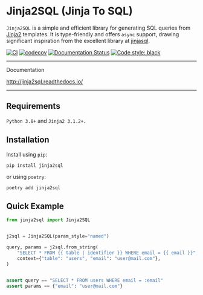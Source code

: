# Jinja2SQL (Jinja To SQL)

`Jinja2SQL` is a simple and efficient library for generating SQL queries from [Jinja2](https://jinja.palletsprojects.com/en/3.1.x/) templates. It is type-friendly and offers `async` support, drawing significant inspiration from the excellent library at [jinjasql](https://github.com/sripathikrishnan/jinjasql).

[![CI](https://github.com/antonrh/jinja2sql/actions/workflows/ci.yml/badge.svg)](https://github.com/antonrh/jinja2sql/actions/workflows/ci.yml)
[![codecov](https://codecov.io/gh/antonrh/jinja2sql/branch/main/graph/badge.svg?token=67CLD19I0C)](https://codecov.io/gh/antonrh/jinja2sql)
[![Documentation Status](https://readthedocs.org/projects/jinja2sql/badge/?version=latest)](https://jinja2sql.readthedocs.io/en/latest/?badge=latest)
[![Code style: black](https://img.shields.io/badge/code%20style-black-000000.svg)](https://github.com/psf/black)

---
Documentation

http://jinja2sql.readthedocs.io/

---

## Requirements

`Python 3.8+` and `Jinja2 3.1.2+`.

## Installation

Install using `pip`:

```shell
pip install jinja2sql
```

or using `poetry`:

```shell
poetry add jinja2sql
```

## Quick Example

```python
from jinja2sql import Jinja2SQL


j2sql = Jinja2SQL(param_style="named")

query, params = j2sql.from_string(
    "SELECT * FROM {{ table | identifier }} WHERE email = {{ email }}",
    context={"table": "users", "email": "user@mail.com"},
)


assert query == "SELECT * FROM users WHERE email = :email"
assert params == {"email": "user@mail.com"}
```
